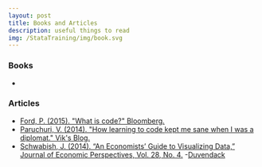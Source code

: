 ```yaml
---
layout: post
title: Books and Articles
description: useful things to read
img: /StataTraining/img/book.svg
---
```


### Books
- 


### Articles
- <a href = "http://www.bloomberg.com/graphics/2015-paul-ford-what-is-code/" target="_blank">Ford, P. (2015). "What is code?" Bloomberg.</a> 
- <a href = "http://www.vikparuchuri.com/blog/how-learning-to-code-kept-me-sane/" target="_blank">Paruchuri, V. (2014). "How learning to code kept me sane when I was a diplomat." Vik's Blog.</a> 
- <a href = "http://www.aeaweb.org/articles.php?doi=10.1257/jep.28.1.209" target="_blank">Schwabish, J. (2014). “An Economists’ Guide to Visualizing Data,” Journal of Economic Perspectives, Vol. 28, No. 4.</a> 
-[Duvendack](http://econjwatch.org/file_download/866/DuvendackEtAlMay2015.pdf)